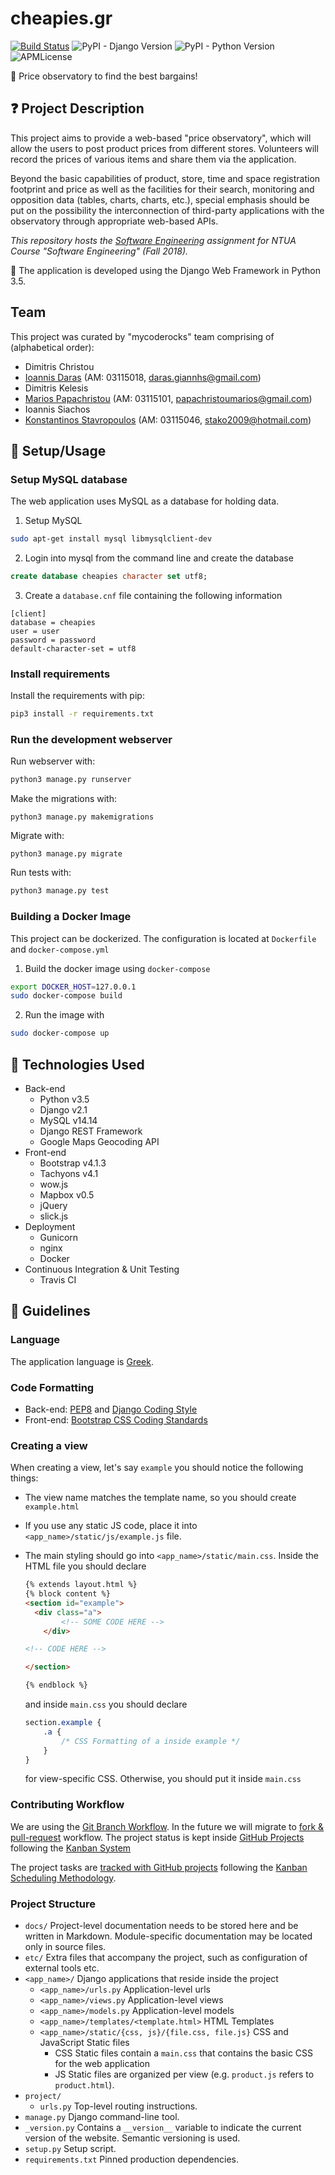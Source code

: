 # cheapies.gr

[![Build Status](https://travis-ci.com/papachristoumarios/ntua-softeng.svg?token=DxqFuX4UzFjiGRipqjph&branch=master)](https://travis-ci.com/papachristoumarios/ntua-softeng) ![PyPI - Django Version](https://img.shields.io/pypi/djversions/djangorestframework.svg)  ![PyPI - Python Version](https://img.shields.io/pypi/pyversions/Django.svg) ![APMLicense](https://img.shields.io/badge/license-MIT-green.svg)


:money_with_wings: Price observatory to find the best bargains!



## :question: Project Description

This project aims to provide a web-based "price observatory", which will allow the users to post product prices from different stores. Volunteers will record the prices of various items and share them via the application.

Beyond the basic capabilities of product, store, time and space registration footprint and price as well as the facilities for their search, monitoring and opposition data (tables, charts, charts, etc.), special emphasis should be put on the possibility the interconnection of third-party applications with the observatory through appropriate web-based APIs.


_This repository hosts the [Software Engineering](https://courses.softlab.ntua.gr/softeng/2018b/) assignment for NTUA Course "Software Engineering" (Fall 2018)._

:snake: The application is developed using the Django Web Framework in Python 3.5.



## Team

This project was curated by "mycoderocks" team comprising of (alphabetical order):
 * Dimitris Christou
 * [Ioannis Daras](https://github.com/giannisdaras) (AM: 03115018, daras.giannhs@gmail.com)
 * Dimitris Kelesis
 * [Marios Papachristou](https://github.com/papachristoumarios) (AM: 03115101, papachristoumarios@gmail.com)
 * Ioannis Siachos
 * [Konstantinos Stavropoulos](https://github.com/konsntu17) (AM: 03115046, stako2009@hotmail.com)



## :nut_and_bolt: Setup/Usage

### Setup MySQL database

The web application uses MySQL as a database for holding data.

1. Setup MySQL
```bash
sudo apt-get install mysql libmysqlclient-dev
```
2. Login into mysql from the command line and create the database
```sql
create database cheapies character set utf8;
```
3. Create a `database.cnf` file containing the following information
```
[client]
database = cheapies
user = user
password = password
default-character-set = utf8
```

### Install requirements

Install the requirements with pip:

```bash
pip3 install -r requirements.txt
```

### Run the development webserver

Run webserver with:

```bash
python3 manage.py runserver
```

Make the migrations with:

```
python3 manage.py makemigrations
```

Migrate with:

```
python3 manage.py migrate
```

Run tests with:

```bash
python3 manage.py test
```



### Building a Docker Image

This project can be dockerized. The configuration is located at `Dockerfile` and `docker-compose.yml`

1. Build the docker image using `docker-compose`
```bash
export DOCKER_HOST=127.0.0.1
sudo docker-compose build
```
2. Run the image with
```bash
sudo docker-compose up
```



## :hammer: Technologies Used

* Back-end
  * Python v3.5
  * Django v2.1
  * MySQL v14.14
  * Django REST Framework
  * Google Maps Geocoding API
* Front-end
  * Bootstrap v4.1.3
  * Tachyons v4.1
  * wow.js
  * Mapbox v0.5
  * jQuery
  * slick.js
* Deployment
  * Gunicorn
  * nginx
  * Docker
* Continuous Integration & Unit Testing
  * Travis CI


## :newspaper: Guidelines

### Language

The application language is [Greek](https://en.wikipedia.org/wiki/Greek_language).


### Code Formatting

* Back-end: [PEP8](https://www.python.org/dev/peps/pep-0008/) and [Django Coding Style](https://docs.djangoproject.com/en/dev/internals/contributing/writing-code/coding-style/)
* Front-end: [Bootstrap CSS Coding Standards](http://www.w3big.com/bootstrap/bootstrap-css-codeguide-html.html)

### Creating a view

When creating a view, let's say `example` you should notice the following things:

* The view name matches the template name, so you should create `example.html`

* If you use any static JS code, place it into `<app_name>/static/js/example.js` file.

* The main styling should go into `<app_name>/static/main.css`. Inside the HTML file you should declare

  ```html
  {% extends layout.html %}
  {% block content %}
  <section id="example">
  	<div class="a">
          <!-- SOME CODE HERE -->
      </div>

  <!-- CODE HERE -->

  </section>

  {% endblock %}
  ```

  and inside `main.css` you should declare

  ```css
  section.example {
      .a {
          /* CSS Formatting of a inside example */
      }
  }
  ```

  for view-specific CSS. Otherwise, you should put it inside `main.css`




### Contributing Workflow

We are using the [Git Branch Workflow](https://es.atlassian.com/git/tutorials/comparing-workflows/feature-branch-workflow). In the future we will migrate to [fork & pull-request](https://gist.github.com/Chaser324/ce0505fbed06b947d962) workflow. The project status is kept inside [GitHub Projects](https://github.com/papachristoumarios/ntua-softeng/projects) following the [Kanban System](https://en.wikipedia.org/wiki/Kanban)

The project tasks are [tracked with GitHub projects](https://github.com/papachristoumarios/ntua-softeng/projects) following the [Kanban Scheduling Methodology](https://en.wikipedia.org/wiki/Kanban).


### Project Structure

* `docs/`  Project-level documentation needs to be stored here and be written in Markdown. Module-specific documentation may be located only in source files.
* `etc/`  Extra files that accompany the project, such as configuration of external tools etc.
* `<app_name>/` Django applications that reside inside the project
    * `<app_name>/urls.py` Application-level urls
    * `<app_name>/views.py` Application-level views
    * `<app_name>/models.py` Application-level models
    * `<app_name>/templates/<template.html>` HTML Templates
    * `<app_name>/static/{css, js}/{file.css, file.js}` CSS and JavaScript Static files
        * CSS Static files contain a `main.css` that contains the basic CSS for the web application
        * JS Static files are organized per view (e.g. `product.js` refers to `product.html`).
* `project/`
    * `urls.py`  Top-level routing instructions.
* `manage.py`  Django command-line tool.
* `_version.py` Contains a `__version__` variable to indicate the current version of the website. Semantic versioning is used.
* `setup.py`  Setup script.
* `requirements.txt`  Pinned production dependencies.
